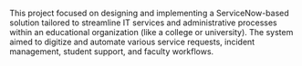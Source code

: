 This project focused on designing and implementing a ServiceNow-based solution tailored to streamline IT services and administrative processes within an educational organization (like a college or university). The system aimed to digitize and automate various service requests, incident management, student support, and faculty workflows.
